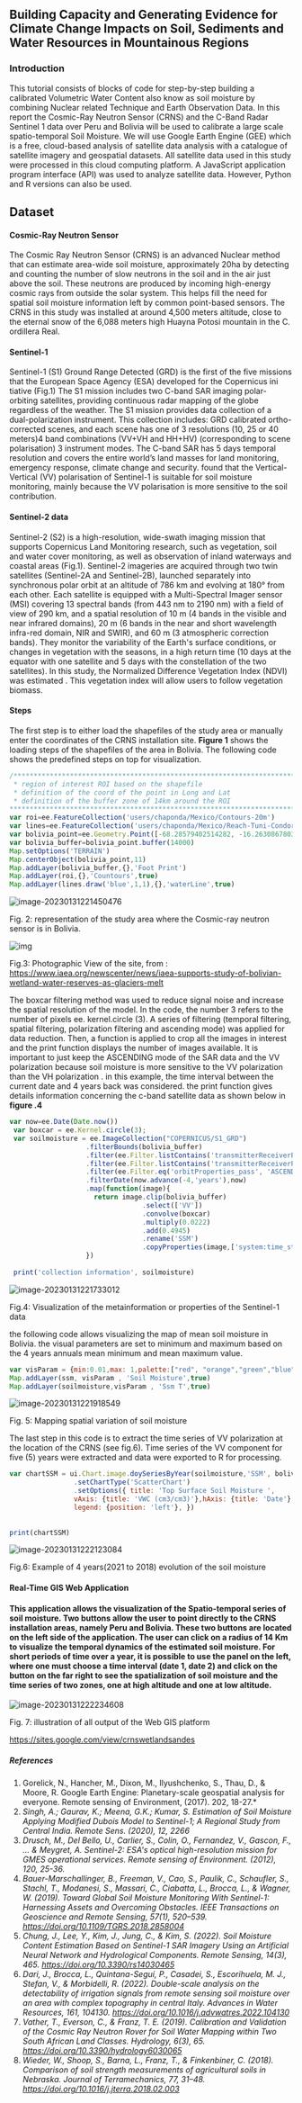 

## Building Capacity and Generating Evidence for Climate Change Impacts on Soil, Sediments and Water Resources in Mountainous Regions

### Introduction 

This tutorial consists of blocks of code for step-by-step building  a calibrated Volumetric Water Content also know as soil moisture  by combining Nuclear related Technique and Earth Observation Data. In this report the Cosmic-Ray Neutron Sensor (CRNS) and the C-Band Radar Sentinel 1 data over Peru and Bolivia will be used to calibrate a large scale spatio-temporal Soil Moisture.  We will use Google Earth Engine (GEE) which is a free, cloud-based analysis of satellite data analysis with a catalogue of satellite imagery and geospatial datasets. All satellite data used in this study were processed in this cloud computing platform. A JavaScript application program interface (API) was used to analyze satellite data. However, Python and R versions can also be used. 

## Dataset

#### **Cosmic-Ray Neutron Sensor**

The Cosmic Ray Neutron Sensor (CRNS)  is an advanced Nuclear method that can estimate area-wide soil moisture, approximately 20ha by detecting  and counting  the number of slow neutrons in the soil and in the air just above the soil. These  neutrons are produced by incoming high-energy cosmic rays  from outside the solar system. This helps fill the need for spatial soil moisture information left by common point-based sensors. The  CRNS in this study  was installed at around 4,500 meters altitude, close to the eternal snow of the 6,088 meters high Huayna Potosi mountain in the C. ordillera Real. 

#### **Sentinel-1** 

Sentinel-1 (S1) Ground Range Detected (GRD) is the first of the five missions that the European Space Agency (ESA) developed for the Copernicus ini tiative  (Fig.1) The S1 mission includes two C-band SAR imaging polar-orbiting satellites, providing continuous radar mapping of the globe regardless of the weather. The S1 mission provides data collection of a dual-polarization instrument. This collection includes: GRD calibrated ortho-corrected scenes, and each scene has one of 3 resolutions (10, 25 or 40 meters)4 band combinations (VV+VH and HH+HV) (corresponding to scene polarisation)  3 instrument modes.  The C-band SAR has 5 days temporal resolution and covers the entire world’s land masses for land monitoring, emergency response, climate change and security.  found that the Vertical-Vertical (VV) polarisation of Sentinel-1 is suitable for soil moisture monitoring, mainly because the VV polarisation is more sensitive to the soil contribution. 

#### **Sentinel-2 data** 

Sentinel-2 (S2) is a high-resolution, wide-swath imaging mission that supports Copernicus Land Monitoring research, such as vegetation, soil and water cover monitoring, as well as observation of inland waterways and coastal areas (Fig.1). Sentinel-2 imageries are acquired through two twin satellites (Sentinel-2A and Sentinel-2B), launched separately into synchronous polar orbit at an altitude of 786 km and evolving at 180° from each other. Each satellite is equipped with a Multi-Spectral Imager sensor (MSI) covering 13 spectral bands (from 443 nm to 2190 nm) with a field of view of 290 km, and a spatial resolution of 10 m (4 bands in the visible and near infrared domains), 20 m (6 bands in the near and short wavelength infra-red domain, NIR and SWIR), and 60 m (3 atmospheric correction bands). They monitor the variability of the Earth's surface conditions, or changes in vegetation with the seasons, in a high return time (10 days at the equator with one satellite and 5 days with the constellation of the two satellites). In this study, the Normalized Difference Vegetation  Index (NDVI) was estimated . This vegetation index will allow users to follow vegetation biomass.

#### Steps  

The first step is to either load the shapefiles of the study area or manually enter the coordinates of the CRNS installation site. **Figure 1** shows the loading steps of the shapefiles of the area in Bolivia. The following code shows the predefined steps on top for visualization. 



````javascript
/***********************************************************************************************************
 * region of interest ROI based on the shapefile 
 * definition of the coord of the point in Long and Lat
 * definition of the buffer zone of 14km around the ROI
***********************************************************************************************************/ 
var roi=ee.FeatureCollection('users/chaponda/Mexico/Contours-20m')
var lines=ee.FeatureCollection('users/chaponda/Mexico/Reach-Tuni-Condoriri-HuaynaPotosi')
var bolivia_point=ee.Geometry.Point([-68.28579402514282, -16.26308678038219])
var bolivia_buffer=bolivia_point.buffer(14000)
Map.setOptions('TERRAIN')
Map.centerObject(bolivia_point,11)
Map.addLayer(bolivia_buffer,{},'Foot Print')
Map.addLayer(roi,{},'Countours',true)
Map.addLayer(lines.draw('blue',1,1),{},'waterLine',true)

````



![image-20230131221450476](C:/Users/ceraas/AppData/Roaming/Typora/typora-user-images/image-20230131221450476.png)

Fig. 2: representation of the study area where the Cosmic-ray neutron sensor is in Bolivia.

![img](https://www.iaea.org/sites/default/files/styles/full_page_width_landscape_16_9/public/huayna-potosi-mountain-1140x640.jpg?itok=PVCcAVOU)

Fig.3: Photographic View of the site, from : https://www.iaea.org/newscenter/news/iaea-supports-study-of-bolivian-wetland-water-reserves-as-glaciers-melt

The boxcar filtering method was used to reduce signal noise and increase the spatial resolution of the model. In the code, the number 3 refers to the number of pixels ee. kernel.circle (3). A series of filtering (temporal filtering, spatial filtering, polarization filtering and ascending mode) was applied for data reduction. Then, a function is applied to crop all the images in interest and the print function displays the number of images available. It is important to just keep the ASCENDING mode of the SAR data and the VV polarization because soil moisture is more sensitive to the VV polarization than the VH polarization . in this example, the time interval between the current date and 4 years back was considered. the print function gives details information concerning the c-band satellite data as shown below in **figure .4** 

````javascript
var now=ee.Date(Date.now())
 var boxcar = ee.Kernel.circle(3);
 var soilmoisture = ee.ImageCollection("COPERNICUS/S1_GRD")
                   .filterBounds(bolivia_buffer)
                   .filter(ee.Filter.listContains('transmitterReceiverPolarisation', 'VV'))
                   .filter(ee.Filter.listContains('transmitterReceiverPolarisation', 'VH'))
                   .filter(ee.Filter.eq('orbitProperties_pass', 'ASCENDING'))
                   .filterDate(now.advance(-4,'years'),now)
                   .map(function(image){
                     return image.clip(bolivia_buffer)
                                 .select(['VV'])
                                 .convolve(boxcar)
                                 .multiply(0.0222)
                                 .add(0.4945)
                                 .rename('SSM')
                                 .copyProperties(image,['system:time_start'])
                   })
 
 print('collection information', soilmoisture)

````

![image-20230131221733012](C:/Users/ceraas/AppData/Roaming/Typora/typora-user-images/image-20230131221733012.png)

Fig.4: Visualization of the metainformation or properties of the Sentinel-1 data

the following code allows visualizing the map of mean soil moisture in Bolivia. the visual parameters are set to minimum and maximum based on the 4 years annuals mean minimum and mean maximum value. 

````javascript
var visParam = {min:0.01,max: 1,palette:["red", "orange","green","blue"]}  
Map.addLayer(ssm, visParam , 'Soil Moisture',true) 
Map.addLayer(soilmoisture,visParam , 'Ssm T',true)

````

![image-20230131221918549](C:/Users/ceraas/AppData/Roaming/Typora/typora-user-images/image-20230131221918549.png)

Fig. 5: Mapping spatial variation of soil moisture 

The last step in this code is to extract the time series of VV polarization at the location of the CRNS (see fig.6). Time series of the VV component for five (5) years were extracted and data were exported to R for processing. 

````javascript
var chartSSM = ui.Chart.image.doySeriesByYear(soilmoisture,'SSM', bolivia_point.buffer(300), ee.Reducer.mean(), 10) 
                .setChartType('ScatterChart') 
                .setOptions({ title: 'Top Surface Soil Moisture ', 
                vAxis: {title: 'VWC (cm3/cm3)'},hAxis: {title: 'Date'}, 
                legend: {position: 'left'}, }) 
                 
                 
print(chartSSM)
````

![image-20230131222123084](C:/Users/ceraas/AppData/Roaming/Typora/typora-user-images/image-20230131222123084.png)

Fig.6: Example of 4 years(2021 to 2018) evolution of the soil moisture

#### Real-Time GIS Web Application

#### This application allows the visualization of the Spatio-temporal series of soil moisture. Two buttons allow the user to point directly to the CRNS installation areas, namely Peru and Bolivia. These two buttons are located on the left side of the application. The user can click on a radius of 14 Km to visualize the temporal dynamics of the estimated soil moisture. For short periods of time over a year, it is possible to use the panel on the left, where one must choose a time interval (date 1, date 2) and click on the button on the far right to see the spatialization of soil moisture and the time series of two zones, one at high altitude and one at low altitude.

![image-20230131222234608](C:/Users/ceraas/AppData/Roaming/Typora/typora-user-images/image-20230131222234608.png)

Fig. 7: illustration of all output of the Web GIS platform

https://sites.google.com/view/crnswetlandsandes

##### References

1. Gorelick, N., Hancher, M., Dixon, M., Ilyushchenko, S., Thau, D., & Moore, R. Google Earth Engine: Planetary-scale geospatial analysis for everyone. Remote sensing of Environment, (2017). 202, 18-27.*
2. *Singh, A.; Gaurav, K.; Meena, G.K.; Kumar, S. Estimation of Soil Moisture Applying Modified Dubois Model to Sentinel-1; A Regional Study from Central India. Remote Sens. (2020), 12, 2266*
3. *Drusch, M., Del Bello, U., Carlier, S., Colin, O., Fernandez, V., Gascon, F., ... & Meygret, A. Sentinel-2: ESA's optical high-resolution mission for GMES operational services. Remote sensing of Environment. (2012), 120, 25-36.*
4. *Bauer-Marschallinger, B., Freeman, V., Cao, S., Paulik, C., Schaufler, S., Stachl, T., Modanesi, S., Massari, C., Ciabatta, L., Brocca, L., & Wagner, W. (2019). Toward Global Soil Moisture Monitoring With Sentinel-1: Harnessing Assets and Overcoming Obstacles. IEEE Transactions on Geoscience and Remote Sensing, 57(1), 520–539. https://doi.org/10.1109/TGRS.2018.2858004*
5. *Chung, J., Lee, Y., Kim, J., Jung, C., & Kim, S. (2022). Soil Moisture Content Estimation Based on Sentinel-1 SAR Imagery Using an Artificial Neural Network and Hydrological Components. Remote Sensing, 14(3), 465. https://doi.org/10.3390/rs14030465*
6. *Dari, J., Brocca, L., Quintana-Seguí, P., Casadei, S., Escorihuela, M. J., Stefan, V., & Morbidelli, R. (2022). Double-scale analysis on the detectability of irrigation signals from remote sensing soil moisture over an area with complex topography in central Italy. Advances in Water Resources, 161, 104130. https://doi.org/10.1016/j.advwatres.2022.104130*
7. *Vather, T., Everson, C., & Franz, T. E. (2019). Calibration and Validation of the Cosmic Ray Neutron Rover for Soil Water Mapping within Two South African Land Classes. Hydrology, 6(3), 65. https://doi.org/10.3390/hydrology6030065*
8. *Wieder, W., Shoop, S., Barna, L., Franz, T., & Finkenbiner, C. (2018). Comparison of soil strength measurements of agricultural soils in Nebraska. Journal of Terramechanics, 77, 31–48. https://doi.org/10.1016/j.jterra.2018.02.003*


